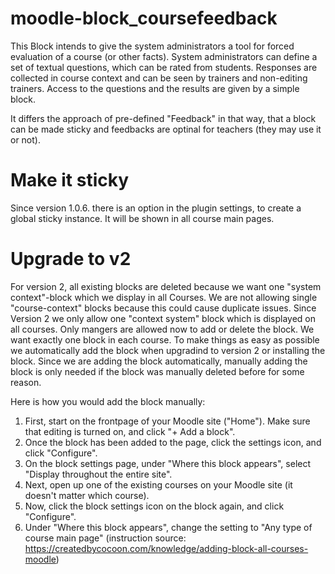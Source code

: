 moodle-block_coursefeedback
===========================

This Block intends to give the system administrators a tool for forced evaluation of a course (or other facts).
System administrators can define a set of textual questions, which can be rated from students.
Responses are collected in course context and can be seen by trainers and non-editing trainers.
Access to the questions and the results are given by a simple block.

It differs the approach of pre-defined "Feedback" in that way, that a block can be made sticky and feedbacks are optinal for teachers (they may use it or not).

Make it sticky
==============

Since version 1.0.6. there is an option in the plugin settings, to create a global sticky instance.
It will be shown in all course main pages.

Upgrade to v2
==============
For version 2, all existing blocks are deleted because we want one "system context"-block which we display in all Courses.
We are not allowing single "course-context" blocks because this could cause duplicate issues. 
Since Version 2 we only allow one "context system" block which is displayed on all courses.
Only mangers are allowed now to add or delete the block. We want exactly one block in each course.
To make things as easy as possible we automatically add the block when upgradind to version 2 or installing the block.
Since we are adding the block automatically, manually adding the block is only needed if the block was manually deleted before for some reason.

Here is how you would add the block manually:   
  1.  First, start on the frontpage of your Moodle site ("Home"). Make sure that editing is turned on, and click "+ Add a block".
  2.  Once the block has been added to the page, click the settings icon, and click "Configure". 
  3.  On the block settings page, under "Where this block appears", select "Display throughout the entire site".
  4.  Next, open up one of the existing courses on your Moodle site (it doesn't matter which course).
  5.  Now, click the block settings icon on the block again, and click "Configure".
  6.  Under "Where this block appears", change the setting to "Any type of course main page"
(instruction source: https://createdbycocoon.com/knowledge/adding-block-all-courses-moodle)